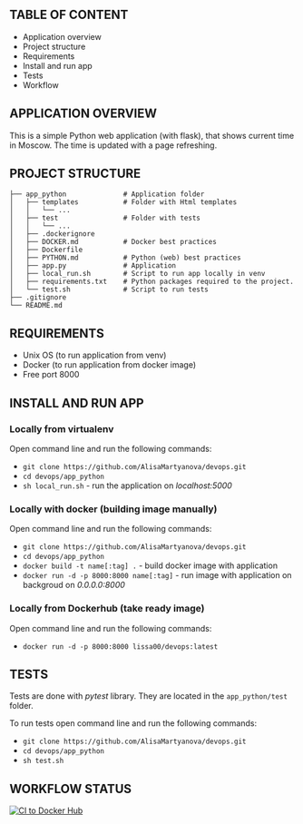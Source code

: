 ## TABLE OF CONTENT

 * Application overview
 * Project structure
 * Requirements
 * Install and run app
 * Tests
 * Workflow
 
## APPLICATION OVERVIEW
 
This is a simple Python web application (with flask), that shows current time in Moscow. The time is updated with a page refreshing.

## PROJECT STRUCTURE


    ├── app_python              # Application folder
    │   ├── templates           # Folder with Html templates
    │   │   └── ...
    │   ├── test                # Folder with tests
    │   │   └── ...
    │   ├── .dockerignore              
    │   ├── DOCKER.md           # Docker best practices
    │   ├── Dockerfile     
    │   ├── PYTHON.md           # Python (web) best practices
    │   ├── app.py              # Application
    │   ├── local_run.sh        # Script to run app locally in venv
    │   ├── requirements.txt    # Python packages required to the project. 
    │   └── test.sh             # Script to run tests
    ├── .gitignore   
    └── README.md
    
## REQUIREMENTS

* Unix OS (to run application from venv)
* Docker (to run application from docker image)
* Free port 8000

## INSTALL AND RUN APP

### Locally from virtualenv

Open command line and run the following commands:

* `git clone https://github.com/AlisaMartyanova/devops.git`
* `cd devops/app_python`
* `sh local_run.sh` - run the application on _localhost:5000_

### Locally with docker (building image manually)

Open command line and run the following commands:

* `git clone https://github.com/AlisaMartyanova/devops.git`
* `cd devops/app_python`
* `docker build -t name[:tag] .` - build docker image with application
* `docker run -d -p 8000:8000 name[:tag]` - run image with application on backgroud on _0.0.0.0:8000_

### Locally from Dockerhub (take ready image)

Open command line and run the following commands:

* `docker run -d -p 8000:8000 lissa00/devops:latest`

## TESTS

Tests are done with _pytest_ library. They are located in the `app_python/test` folder.

To run tests open command line and run the following commands:

* `git clone https://github.com/AlisaMartyanova/devops.git`
* `cd devops/app_python`
* `sh test.sh`

## WORKFLOW STATUS

[![CI to Docker Hub](https://github.com/AlisaMartyanova/devops/actions/workflows/main.yml/badge.svg?branch=master)](https://github.com/AlisaMartyanova/devops/actions/workflows/main.yml)
